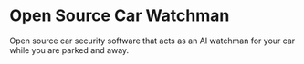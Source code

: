 # Open Source Car Watchman
Open source car security software that acts as an AI watchman for your car while you are parked and away.
